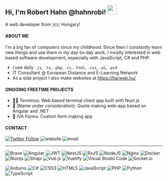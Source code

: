 ## Hi, I'm Robert Hahn @hahnrobi! <img src="https://c.tenor.com/SNL9_xhZl9oAAAAi/waving-hand-joypixels.gif" width="30px">
A web developer from 🇭🇺 Hungary!

#### ABOUT ME
I'm a big fan of computers since my childhood. Since then I constantly learn new things and use them in my day-to-day work. I mostly interested in web based software development, especially with JavaScript, C# and PHP. 
- I use daily  `.js`, `.ts`, `.php`, `.cs`, `.html`, `.css`, `.ai`, `.psd`
- IT Consultant @ European Distance and E-Learning Network
- As a side project I also make websites at https://harweb.hu/

#### ONGOING FREETIME PROJECTS
- 🧑‍💻 Terminus: Web based terminal client app built with Nuxt.js
- 📃 (Name under consideration): Quote making web-app based on Angular and .NET
- 📝 IVA Forms: Custom form making app


#### CONTACT
[![Twitter Follow](https://img.shields.io/twitter/follow/hahnrobi_?label=Follow)](https://twitter.com/intent/follow?screen_name=hahnrobi_)
![website](https://img.shields.io/badge/website-robi2.hu-%23dc3545)
![email](https://img.shields.io/badge/email-robihahn98%40gmail.com-orange)

---
![Brave](https://img.shields.io/badge/Brave-FB542B?style=for-the-badge&logo=Brave&logoColor=white)
![Angular](https://img.shields.io/badge/angular-%23DD0031.svg?style=for-the-badge&logo=angular&logoColor=white)
![JWT](https://img.shields.io/badge/JWT-black?style=for-the-badge&logo=JSON%20web%20tokens)
![NestJS](https://img.shields.io/badge/nestjs-%23E0234E.svg?style=for-the-badge&logo=nestjs&logoColor=white)
![RxJS](https://img.shields.io/badge/rxjs-%23B7178C.svg?style=for-the-badge&logo=reactivex&logoColor=white)
![NodeJS](https://img.shields.io/badge/node.js-6DA55F?style=for-the-badge&logo=node.js&logoColor=white)
![Nginx](https://img.shields.io/badge/nginx-%23009639.svg?style=for-the-badge&logo=nginx&logoColor=white)
![Docker](https://img.shields.io/badge/docker-%230db7ed.svg?style=for-the-badge&logo=docker&logoColor=white)
![Nuxtjs](https://img.shields.io/badge/Nuxt-002E3B?style=for-the-badge&logo=nuxtdotjs&logoColor=#00DC82)
![Strapi](https://img.shields.io/badge/strapi-%232E7EEA.svg?style=for-the-badge&logo=strapi&logoColor=white)
![Vue.js](https://img.shields.io/badge/vuejs-%2335495e.svg?style=for-the-badge&logo=vuedotjs&logoColor=%234FC08D)
![Vuetify](https://img.shields.io/badge/Vuetify-1867C0?style=for-the-badge&logo=vuetify&logoColor=AEDDFF)
![Visual Studio Code](https://img.shields.io/badge/Visual%20Studio%20Code-0078d7.svg?style=for-the-badge&logo=visual-studio-code&logoColor=white)
![Socket.io](https://img.shields.io/badge/Socket.io-black?style=for-the-badge&logo=socket.io&badgeColor=010101)

![Arduino](https://img.shields.io/badge/-Arduino-00979D?style=for-the-badge&logo=Arduino&logoColor=white)
![C#](https://img.shields.io/badge/c%23-%23239120.svg?style=for-the-badge&logo=c-sharp&logoColor=white)
![CSS3](https://img.shields.io/badge/css3-%231572B6.svg?style=for-the-badge&logo=css3&logoColor=white)
![HTML5](https://img.shields.io/badge/html5-%23E34F26.svg?style=for-the-badge&logo=html5&logoColor=white)
![JavaScript](https://img.shields.io/badge/javascript-%23323330.svg?style=for-the-badge&logo=javascript&logoColor=%23F7DF1E)
![PHP](https://img.shields.io/badge/php-%23777BB4.svg?style=for-the-badge&logo=php&logoColor=white)
![Python](https://img.shields.io/badge/python-3670A0?style=for-the-badge&logo=python&logoColor=ffdd54)
![TypeScript](https://img.shields.io/badge/typescript-%23007ACC.svg?style=for-the-badge&logo=typescript&logoColor=white)



<!---
hahnrobi/hahnrobi is a ✨ special ✨ repository because its `README.md` (this file) appears on your GitHub profile.
You can click the Preview link to take a look at your changes.
--->
